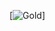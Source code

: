 [![Gold]( https://www.canva.com/design/DAGQ3T3hlls/lOOLl5nAsOMamtIMngEmUw/view?utm_content=DAGQ3T3hlls&utm_campaign=designshare&utm_medium=link&utm_source=editor)]
